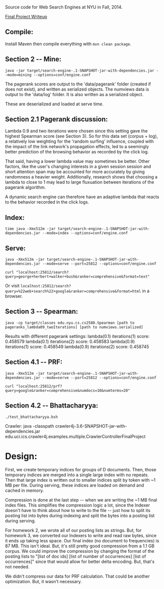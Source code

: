 Source code for Web Search Engines at NYU in Fall, 2014.

[Final Project Writeup](https://docs.google.com/a/nyu.edu/document/d/13lkKyrSOUQHyZIybLLXnUD_LLSWqyq_obYmvZkNniyw/edit?usp=sharing)

Compile:
--------
Install Maven then compile everything with `mvn clean package`.

Section 2 -- Mine:
------------------
`java -jar target/search-engine-.1-SNAPSHOT-jar-with-dependencies.jar --mode=mining --options=conf/engine.conf`

The pagerank scores are output to the 'data/pagerank' folder (created if does not exist), and written as serialized objects. The numviews data is output to the 'data/log' folder. It is also written as a serialized object.

These are deserialized and loaded at serve time. 

Section 2.1 Pagerank discussion:
--------------------------------
Lambda 0.9 and two iterations were chosen since this setting gave the highest Spearman score (see Section 3). So for this data set (corpus + log), a relatively low weighting for the 'random surfing' influence, coupled with the impact of the link network's propagation effects, led to a seemingly better prediction of the browsing behavior as recorded by the click log.

That said, having a lower lambda value may sometimes be better. Other factors, like the user's changing interests in a given session session and short attention span may be accounted for more accurately by giving randomness a heavier weight. Additionally, research shows that choosing a lambda to close to 1 may lead to large fluxuation between iterations of the pagerank algorithm.

A dynamic search engine can therefore have an adaptive lambda that reacts to the behavior recorded in the click logs. 


Index:
------
`time java -Xmx512m -jar target/search-engine-.1-SNAPSHOT-jar-with-dependencies.jar --mode=index --options=conf/engine.conf`

Serve:
------
`java -Xmx512m -jar target/search-engine-.1-SNAPSHOT-jar-with-dependencies.jar --mode=serve --port=25812 --options=conf/engine.conf`

`curl "localhost:25812/search?query=george+herbert+walker+bush&ranker=comprehensive&format=text"`

Or visit `localhost:25812/search?query=%22web+search%22+google&ranker=comprehensive&format=html` in a browser.

Section 3 -- Spearman:
----------------------
`java -cp target/classes edu.nyu.cs.cs2580.Spearman [path to pageranks_lambda09_twoIterations] [path to numviews.serialized]`

Results with different pagerank settings:
lambda(0.1)  iterations(1)   score: 0.458579
lambda(0.1)  iterations(2)   score: 0.458583
lambda(0.9)  iterations(1)   score: 0.458549
lambda(0.9)  iterations(2)   score: 0.458745

Section 4.1 -- PRF:
-------------------
`java -Xmx512m -jar target/search-engine-.1-SNAPSHOT-jar-with-dependencies.jar --mode=serve --port=25812 --options=conf/engine.conf`

`curl "localhost:25812/prf?query=google&ranker=comprehensive&numdocs=10&numterms=20"`

Section 4.2 -- Bhattacharyya:
-----------------------------
`./test_bhattacharyya.bsh`

Crawler:
java -classpath crawler4j-3.6-SNAPSHOT-jar-with-dependencies.jar edu.uci.ics.crawler4j.examples.multiple.CrawlerControllerFinalProject <location>

Design:
=======
First, we create temporary indices for groups of D documents. Then, those temporary indices are merged into
a single large index with no repeats. Then that large index is written out to smaller indices split by token
with ~1 MB per file. During serving, these indices are loaded on demand and cached in memory. 

Compression is done at the last step -- when we are writing the ~1 MB final index files. This simplifies
the compression logic a lot, since the Indexer doesn't have to think about how to write to the file -- just how
to split its posting list into bytes during indexing and split the bytes into a posting list during serving.

For homework 2, we wrote all of our posting lists as strings. But, for homework 3, we converted our Indexers to
write and read raw bytes, since it ends up taking less space. Our final index (no document to frequencies) is
87 MB. This isn't ideal. But, it's still pretty good compression from a 1.1 GB corpus. We could improve the
compression by changing the format of the posting lists to "[list of doc ids] [list of number of occurrences]
[list of occurrences]" since that would allow for better delta encoding. But, that's not needed.

We didn't compress our data for PRF calculation. That could be another optimization. But, it wasn't necessary.
